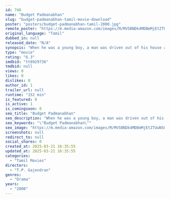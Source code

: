 ```yaml
---
id: 746
name: "Budget Padmanabhan"
slug: "budget-padmanabhan-tamil-movie-download"
poster: "posters/budget-padmanabhan-tamil-2000.jpg"
remote_poster: "https://m.media-amazon.com/images/M/MV5BNDk4MDBmMjEtZTUwNS00ZTIwLWE1OTMtZDc4ZTBiZmI1Y2I2XkEyXkFqcGdeQXVyMTEzNzg0Mjkx._V1_SX300.jpg"
original_language: "Tamil"
dubbed_in: null
released_date: "N/A"
synopsis: "When he was a young boy, a man was driven out of his house along with his parents by an evil-hearted money lender, who stipulated a time period that if he could raise enough money to buy back the house he could reclaim it as his own."
type: "movie"
rating: "6.3"
imdbid: "tt8929736"
tmdbid: null
views: 0
likes: 0
dislikes: 0
author_id: 1
trailer_url: null
runtime: "152 min"
is_featured: 0
is_active: 1
is_comingsoon: 0
seo_title: "Budget Padmanabhan"
seo_description: "When he was a young boy, a man was driven out of his house along with his parents by an evil-hearted money lender, who stipulated a time period that if he could raise enough money to buy back the house he could reclaim it as his own."
seo_keywords: "\"Budget Padmanabhan\""
seo_image: "https://m.media-amazon.com/images/M/MV5BNDk4MDBmMjEtZTUwNS00ZTIwLWE1OTMtZDc4ZTBiZmI1Y2I2XkEyXkFqcGdeQXVyMTEzNzg0Mjkx._V1_SX300.jpg"
screenshots: null
redirect_to: null
social_shares: 0
created_at: 2025-03-21 16:35:55
updated_at: 2025-03-21 16:35:55
categories:
  - "Tamil Movies"
directors:
  - "T.P. Gajendran"
genres:
  - "Drama"
years:
  - "2000"
---
```

